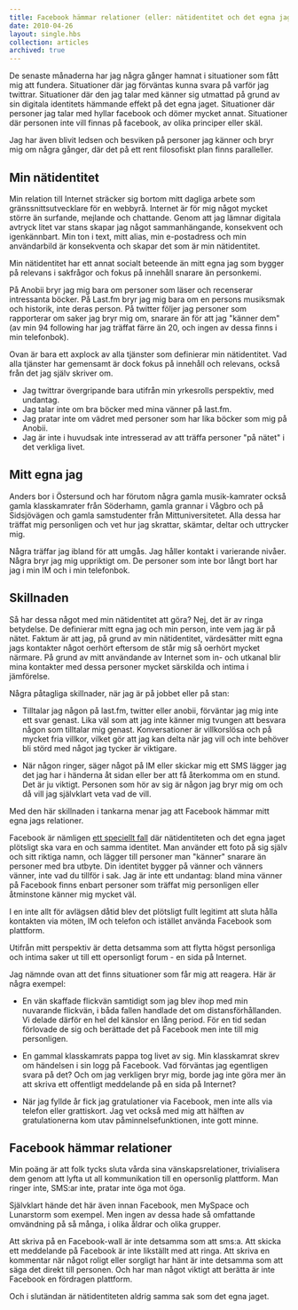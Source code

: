 ```yaml
---
title: Facebook hämmar relationer (eller: nätidentitet och det egna jaget)
date: 2010-04-26
layout: single.hbs
collection: articles
archived: true
---
```

De senaste månaderna har jag några gånger hamnat i situationer som fått
mig att fundera. Situationer där jag förväntas kunna svara på varför jag
twittrar. Situationer där den jag talar med känner sig utmattad på grund
av sin digitala identitets hämmande effekt på det egna jaget.
Situationer där personer jag talar med hyllar facebook och dömer mycket
annat. Situationer där personen inte vill finnas på facebook, av olika
principer eller skäl.

Jag har även blivit ledsen och besviken på personer jag känner och bryr
mig om några gånger, där det på ett rent filosofiskt plan finns
paralleller.

Min nätidentitet
----------------

Min relation till Internet sträcker sig bortom mitt dagliga arbete som
gränssnittsutvecklare för en webbyrå. Internet är för mig något mycket
större än surfande, mejlande och chattande. Genom att jag lämnar
digitala avtryck litet var stans skapar jag något sammanhängande,
konsekvent och igenkännbart. Min ton i text, mitt alias, min
e-postadress och min användarbild är konsekventa och skapar det som är
min nätidentitet.

Min nätidentitet har ett annat socialt beteende än mitt egna jag som
bygger på relevans i sakfrågor och fokus på innehåll snarare än
personkemi.

På Anobii bryr jag mig bara om personer som läser och recenserar
intressanta böcker. På Last.fm bryr jag mig bara om en persons musiksmak
och historik, inte deras person. På twitter följer jag personer som
rapporterar om saker jag bryr mig om, snarare än för att jag "känner
dem" (av min 94 following har jag träffat färre än 20, och ingen av
dessa finns i min telefonbok).

Ovan är bara ett axplock av alla tjänster som definierar min
nätidentitet. Vad alla tjänster har gemensamt är dock fokus på innehåll
och relevans, också från det jag själv skriver om.

-   Jag twittrar övergripande bara utifrån min yrkesrolls perspektiv,
    med undantag.
-   Jag talar inte om bra böcker med mina vänner på last.fm.
-   Jag pratar inte om vädret med personer som har lika böcker som mig
    på Anobii.
-   Jag är inte i huvudsak inte intresserad av att träffa personer "på
    nätet" i det verkliga livet.

Mitt egna jag
-------------

Anders bor i Östersund och har förutom några gamla musik-kamrater också
gamla klasskamrater från Söderhamn, gamla grannar i Vågbro och på
Sidsjövägen och gamla samstudenter från Mittuniversitetet. Alla dessa
har träffat mig personligen och vet hur jag skrattar, skämtar, deltar
och uttrycker mig.

Några träffar jag ibland för att umgås. Jag håller kontakt i varierande
nivåer. Några bryr jag mig uppriktigt om. De personer som inte bor långt
bort har jag i min IM och i min telefonbok.

Skillnaden
----------

Så har dessa något med min nätidentitet att göra? Nej, det är av ringa
betydelse. De definierar mitt egna jag och min person, inte vem jag är
på nätet. Faktum är att jag, på grund av min nätidentitet, värdesätter
mitt egna jags kontakter något oerhört eftersom de står mig så oerhört
mycket närmare. På grund av mitt användande av Internet som in- och
utkanal blir mina kontakter med dessa personer mycket särskilda och
intima i jämförelse.

Några påtagliga skillnader, när jag är på jobbet eller på stan:

-   Tilltalar jag någon på last.fm, twitter eller anobii, förväntar jag
    mig inte ett svar genast. Lika väl som att jag inte känner mig
    tvungen att besvara någon som tilltalar mig genast. Konversationer
    är villkorslösa och på mycket fria villkor, vilket gör att jag kan
    delta när jag vill och inte behöver bli störd med något jag tycker
    är viktigare.

-   När någon ringer, säger något på IM eller skickar mig ett SMS lägger
    jag det jag har i händerna åt sidan eller ber att få återkomma om en
    stund. Det är ju viktigt. Personen som hör av sig är någon jag bryr
    mig om och då vill jag självklart veta vad de vill.

Med den här skillnaden i tankarna menar jag att Facebook hämmar mitt
egna jags relationer.

Facebook är nämligen [ett speciellt
fall](http://fibban.fleecelabs.se/2008/04/drfr-tror-jag-i.html "Fibrer: Därför tror jag inte på facebook")
där nätidentiteten och det egna jaget plötsligt ska vara en och samma
identitet. Man använder ett foto på sig själv och sitt riktiga namn, och
lägger till personer man "känner" snarare än personer med bra utbyte.
Din identitet bygger på vänner och vänners vänner, inte vad du tillför i
sak. Jag är inte ett undantag: bland mina vänner på Facebook finns
enbart personer som träffat mig personligen eller åtminstone känner mig
mycket väl.

I en inte allt för avlägsen dåtid blev det plötsligt fullt legitimt att
sluta hålla kontakten via möten, IM och telefon och istället använda
Facebook som plattform.

Utifrån mitt perspektiv är detta detsamma som att flytta högst
personliga och intima saker ut till ett opersonligt forum - en sida på
Internet.

Jag nämnde ovan att det finns situationer som får mig att reagera. Här
är några exempel:

-   En vän skaffade flickvän samtidigt som jag blev ihop med min
    nuvarande flickvän, i båda fallen handlade det om
    distansförhållanden. Vi delade därför en hel del känslor en lång
    period. För en tid sedan förlovade de sig och berättade det på
    Facebook men inte till mig personligen.

-   En gammal klasskamrats pappa tog livet av sig. Min klasskamrat skrev
    om händelsen i sin logg på Facebook. Vad förväntas jag egentligen
    svara på det? Och om jag verkligen bryr mig, borde jag inte göra mer
    än att skriva ett offentligt meddelande på en sida på Internet?

-   När jag fyllde år fick jag gratulationer via Facebook, men inte alls
    via telefon eller grattiskort. Jag vet också med mig att hälften av
    gratulationerna kom utav påminnelsefunktionen, inte gott minne.

Facebook hämmar relationer
--------------------------

Min poäng är att folk tycks sluta vårda sina vänskapsrelationer,
trivialisera dem genom att lyfta ut all kommunikation till en opersonlig
plattform. Man ringer inte, SMS:ar inte, pratar inte öga mot öga.

Självklart hände det här även innan Facebook, men MySpace och Lunarstorm
som exempel. Men ingen av dessa hade så omfattande omvändning på så
många, i olika åldrar och olika grupper.

Att skriva på en Facebook-wall är inte detsamma som att sms:a. Att
skicka ett meddelande på Facebook är inte likställt med att ringa. Att
skriva en kommentar när något roligt eller sorgligt har hänt är inte
detsamma som att säga det direkt till personen. Och har man något
viktigt att berätta är inte Facebook en fördragen plattform.

Och i slutändan är nätidentiteten aldrig samma sak som det egna jaget.